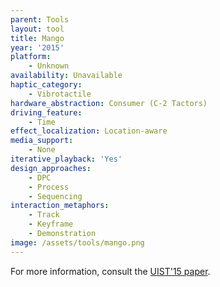 ```yaml
---
parent: Tools
layout: tool
title: Mango
year: '2015'
platform:
    - Unknown
availability: Unavailable
haptic_category:
    - Vibrotactile
hardware_abstraction: Consumer (C-2 Tactors)
driving_feature:
    - Time
effect_localization: Location-aware
media_support:
    - None
iterative_playback: 'Yes'
design_approaches:
    - DPC
    - Process
    - Sequencing
interaction_metaphors:
    - Track
    - Keyframe
    - Demonstration
image: /assets/tools/mango.png
---
```

For more information, consult the [UIST'15 paper](https://doi.org/10.1145/2807442.2807470).
